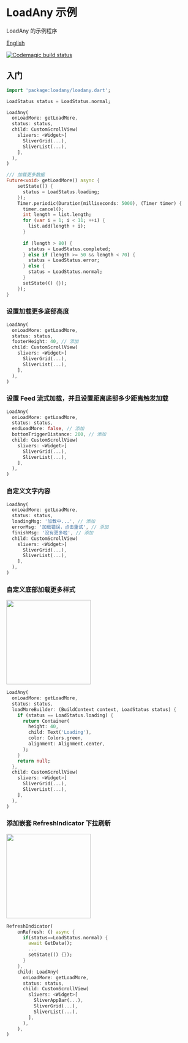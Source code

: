 # LoadAny 示例

LoadAny 的示例程序

[English](https://github.com/yy1300326388/loadany/tree/master/example/README.md)

[![Codemagic build status](https://api.codemagic.io/apps/5d561d3a6a6c3600097b43a6/5d561d3a6a6c3600097b43a5/status_badge.svg)](https://codemagic.io/apps/5d561d3a6a6c3600097b43a6/5d561d3a6a6c3600097b43a5/latest_build)

## 入门

```Dart
import 'package:loadany/loadany.dart';
```

```Dart
LoadStatus status = LoadStatus.normal;

LoadAny(
  onLoadMore: getLoadMore,
  status: status,
  child: CustomScrollView(
    slivers: <Widget>[
      SliverGrid(...),
      SliverList(...),
    ],
  ),
)
```
```Dart
/// 加载更多数据
Future<void> getLoadMore() async {
    setState(() {
      status = LoadStatus.loading;
    });
    Timer.periodic(Duration(milliseconds: 5000), (Timer timer) {
      timer.cancel();
      int length = list.length;
      for (var i = 1; i < 11; ++i) {
        list.add(length + i);
      }
    
      if (length > 80) {
        status = LoadStatus.completed;
      } else if (length >= 50 && length < 70) {
        status = LoadStatus.error;
      } else {
        status = LoadStatus.normal;
      }
      setState(() {});
    });
}
```

### 设置加载更多底部高度

```Dart
LoadAny(
  onLoadMore: getLoadMore,
  status: status,
  footerHeight: 40, // 添加
  child: CustomScrollView(
    slivers: <Widget>[
      SliverGrid(...),
      SliverList(...),
    ],
  ),
)
```

### 设置 Feed 流式加载，并且设置距离底部多少距离触发加载

```Dart
LoadAny(
  onLoadMore: getLoadMore,
  status: status,
  endLoadMore: false, // 添加
  bottomTriggerDistance: 200, // 添加
  child: CustomScrollView(
    slivers: <Widget>[
      SliverGrid(...),
      SliverList(...),
    ],
  ),
)
```

### 自定义文字内容

```Dart
LoadAny(
  onLoadMore: getLoadMore,
  status: status,
  loadingMsg: '加载中...', // 添加
  errorMsg: '加载错误，点击重试', // 添加
  finishMsg: '没有更多啦', // 添加
  child: CustomScrollView(
    slivers: <Widget>[
      SliverGrid(...),
      SliverList(...),
    ],
  ),
)
```

### 自定义底部加载更多样式

<img src="https://raw.githubusercontent.com/yy1300326388/loadany/develop/example/images/Simulator%20Screen%20Shot%2005.png" width="220"/>

```Dart
LoadAny(
  onLoadMore: getLoadMore,
  status: status,
  loadMoreBuilder: (BuildContext context, LoadStatus status) {
    if (status == LoadStatus.loading) {
      return Container(
        height: 40,
        child: Text('Loading'),
        color: Colors.green,
        alignment: Alignment.center,
      );
    }
    return null;
  },
  child: CustomScrollView(
    slivers: <Widget>[
      SliverGrid(...),
      SliverList(...),
    ],
  ),
)
```

### 添加嵌套 RefreshIndicator 下拉刷新

<img src="https://raw.githubusercontent.com/yy1300326388/loadany/develop/example/images/Kapture%2004.gif" width="220"/>

```Dart
RefreshIndicator(
    onRefresh: () async {
      if(status==LoadStatus.normal) {
        await GetData();
        ...
        setState(() {});
      }
    },
    child: LoadAny(
      onLoadMore: getLoadMore,
      status: status,
      child: CustomScrollView(
        slivers: <Widget>[
          SliverAppBar(...),
          SliverGrid(...),
          SliverList(...),
        ],
      ),
    ),
)
```



